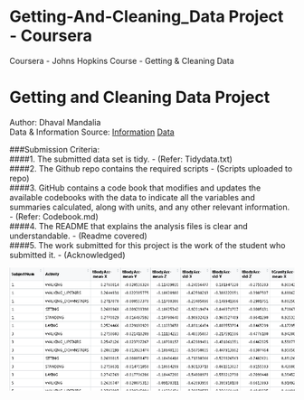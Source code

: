 # Getting-And-Cleaning_Data Project - Coursera
Coursera - Johns Hopkins Course - Getting &amp; Cleaning Data

# Getting and Cleaning Data Project
Author: Dhaval Mandalia <br />
Data & Information Source: [Information](http://archive.ics.uci.edu/ml/datasets/Human+Activity+Recognition+Using+Smartphones)
[Data](https://d396qusza40orc.cloudfront.net/getdata%2Fprojectfiles%2FUCI%20HAR%20Dataset.zip)

###Submission Criteria:<br>
####1. The submitted data set is tidy. - (Refer: Tidydata.txt)<br>
####2. The Github repo contains the required scripts - (Scripts uploaded to repo)<br>
####3. GitHub contains a code book that modifies and updates the available codebooks with the data to indicate all the variables and summaries calculated, along with units, and any other relevant information. - (Refer: Codebook.md)<br>
####4. The README that explains the analysis files is clear and understandable. - (Readme covered)<br>
####5. The work submitted for this project is the work of the student who submitted it. - (Acknowledged)<br>


![Tidy Data](https://github.com/mandaliadhaval/Getting-And-Cleaning_Data/blob/master/Tidydata_Image.PNG)
